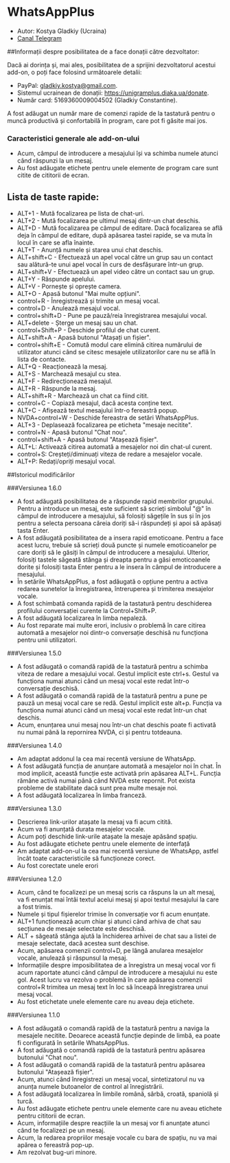 # WhatsAppPlus

* Autor: Kostya Gladkiy (Ucraina)
* [Canal Telegram](https://t.me/unigramPlus)

##Informații despre posibilitatea de a face donații către dezvoltator:

Dacă ai dorința și, mai ales, posibilitatea de a sprijini dezvoltatorul acestui add-on, o poți face folosind următoarele detalii:

* PayPal: gladkiy.kostya@gmail.com.
* Sistemul ucrainean de donații: https://unigramplus.diaka.ua/donate.
* Număr card: 5169360009004502 (Gladkiy Constantine).

A fost adăugat un număr mare de comenzi rapide de la tastatură pentru o muncă productivă și confortabilă în program, care pot fi găsite mai jos.

### Caracteristici generale ale add-on-ului

* Acum, câmpul de introducere a mesajului își va schimba numele atunci când răspunzi la un mesaj.
* Au fost adăugate etichete pentru unele elemente de program care sunt citite de cititorii de ecran.

## Lista de taste rapide:

* ALT+1 - Mută focalizarea pe lista de chat-uri.
* ALT+2 - Mută focalizarea pe ultimul mesaj dintr-un chat deschis.
* ALT+D - Mută focalizarea pe câmpul de editare. Dacă focalizarea se află deja în câmpul de editare, după apăsarea tastei rapide, se va muta în locul în care se afla înainte.
* ALT+T - Anunță numele și starea unui chat deschis.
* ALT+shift+C - Efectuează un apel vocal către un grup sau un contact sau alătură-te unui apel vocal în curs de desfășurare într-un grup.
* ALT+shift+V - Efectuează un apel video către un contact sau un grup.
* ALT+Y - Răspunde apelului.
* ALT+V - Pornește și oprește camera.
* ALT+O - Apasă butonul "Mai multe opțiuni".
* control+R - Înregistrează și trimite un mesaj vocal.
* control+D - Anulează mesajul vocal.
* control+shift+D - Pune pe pauză/reia înregistrarea mesajului vocal.
* ALT+delete - Șterge un mesaj sau un chat.
* control+Shift+P - Deschide profilul de chat curent.
* ALT+shift+A - Apasă butonul "Atașați un fișier".
* control+shift+E - Comută modul care elimină citirea numărului de utilizator atunci când se citesc mesajele utilizatorilor care nu se află în lista de contacte.
* ALT+Q - Reacționează la mesaj.
* ALT+S - Marchează mesajul cu stea.
* ALT+F - Redirecționează mesajul.
* ALT+R - Răspunde la mesaj.
* ALT+shift+R - Marchează un chat ca fiind citit.
* control+C - Copiază mesajul, dacă acesta conține text.
* ALT+C - Afișează textul mesajului într-o fereastră popup.
* NVDA+control+W - Deschide fereastra de setări WhatsAppPlus.
* ALT+3 - Deplasează focalizarea pe eticheta "mesaje necitite".
* control+N - Apasă butonul "Chat nou".
* control+shift+A - Apasă butonul "Atașează fișier".
* ALT+L: Activează citirea automată a mesajelor noi din chat-ul curent.
* control+S: Creșteți/diminuați viteza de redare a mesajelor vocale.
* ALT+P: Redați/opriți mesajul vocal.

##Istoricul modificărilor

###Versiunea 1.6.0

* A fost adăugată posibilitatea de a răspunde rapid membrilor grupului. Pentru a introduce un mesaj, este suficient să scrieți simbolul "@" în câmpul de introducere a mesajului, să folosiți săgețile în sus și în jos pentru a selecta persoana căreia doriți să-i răspundeți și apoi să apăsați tasta Enter.
* A fost adăugată posibilitatea de a insera rapid emoticoane. Pentru a face acest lucru, trebuie să scrieți două puncte și numele emoticoanelor pe care doriți să le găsiți în câmpul de introducere a mesajului. Ulterior, folosiți tastele săgeată stânga și dreapta pentru a găsi emoticoanele dorite și folosiți tasta Enter pentru a le insera în câmpul de introducere a mesajului.
* În setările WhatsAppPlus, a fost adăugată o opțiune pentru a activa redarea sunetelor la înregistrarea, întreruperea și trimiterea mesajelor vocale.
* A fost schimbată comanda rapidă de la tastatură pentru deschiderea profilului conversației curente la Control+Shift+P.
* A fost adăugată localizarea în limba nepaleză.
* Au fost reparate mai multe erori, inclusiv o problemă în care citirea automată a mesajelor noi dintr-o conversație deschisă nu funcționa pentru unii utilizatori.

###Versiunea 1.5.0

* A fost adăugată o comandă rapidă de la tastatură pentru a schimba viteza de redare a mesajului vocal. Gestul implicit este ctrl+s. Gestul va funcționa numai atunci când un mesaj vocal este redat într-o conversație deschisă.
* A fost adăugată o comandă rapidă de la tastatură pentru a pune pe pauză un mesaj vocal care se redă. Gestul implicit este alt+p. Funcția va funcționa numai atunci când un mesaj vocal este redat într-un chat deschis.
* Acum, enunțarea unui mesaj nou într-un chat deschis poate fi activată nu numai până la repornirea NVDA, ci și pentru totdeauna.

###Versiunea 1.4.0

* Am adaptat addonul la cea mai recentă versiune de WhatsApp.
* A fost adăugată funcția de anunțare automată a mesajelor noi în chat. În mod implicit, această funcție este activată prin apăsarea ALT+L. Funcția rămâne activă numai până când NVDA este repornit. Pot exista probleme de stabilitate dacă sunt prea multe mesaje noi.
* A fost adăugată localizarea în limba franceză.

###Versiunea 1.3.0

* Descrierea link-urilor atașate la mesaj va fi acum citită.
* Acum va fi anunțată durata mesajelor vocale.
* Acum poți deschide link-urile atașate la mesaje apăsând spațiu.
* Au fost adăugate etichete pentru unele elemente de interfață
* Am adaptat add-on-ul la cea mai recentă versiune de WhatsApp, astfel încât toate caracteristicile să funcționeze corect.
* Au fost corectate unele erori

###Versiunea 1.2.0

* Acum, când te focalizezi pe un mesaj scris ca răspuns la un alt mesaj, va fi enunțat mai întâi textul acelui mesaj și apoi textul mesajului la care a fost trimis.
* Numele și tipul fișierelor trimise în conversație vor fi acum enunțate.
* ALT+1 funcționează acum chiar și atunci când arhiva de chat sau secțiunea de mesaje selectate este deschisă.
* ALT + săgeată stânga ajută la închiderea arhivei de chat sau a listei de mesaje selectate, dacă acestea sunt deschise.
* Acum, apăsarea comenzii control+D, pe lângă anularea mesajelor vocale, anulează și răspunsul la mesaj.
* Informațiile despre imposibilitatea de a înregistra un mesaj vocal vor fi acum raportate atunci când câmpul de introducere a mesajului nu este gol. Acest lucru va rezolva o problemă în care apăsarea comenzii control+R trimitea un mesaj text în loc să înceapă înregistrarea unui mesaj vocal.
* Au fost etichetate unele elemente care nu aveau deja etichete.

###Versiunea 1.1.0

* A fost adăugată o comandă rapidă de la tastatură pentru a naviga la mesajele necitite. Deoarece această funcție depinde de limbă, ea poate fi configurată în setările WhatsAppPlus.
* A fost adăugată o comandă rapidă de la tastatură pentru apăsarea butonului "Chat nou".
* A fost adăugată o comandă rapidă de la tastatură pentru apăsarea butonului "Atașează fișier".
* Acum, atunci când înregistrezi un mesaj vocal, sintetizatorul nu va anunța numele butoanelor de control al înregistrării.
* A fost adăugată localizarea în limbile română, sârbă, croată, spaniolă și turcă.
* Au fost adăugate etichete pentru unele elemente care nu aveau etichete pentru cititorii de ecran.
* Acum, informațiile despre reacțiile la un mesaj vor fi anunțate atunci când te focalizezi pe un mesaj.
* Acum, la redarea propriilor mesaje vocale cu bara de spațiu, nu va mai apărea o fereastră pop-up.
* Am rezolvat bug-uri minore.